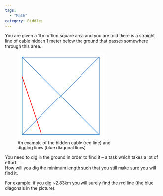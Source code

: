 ```yaml
---
tags:
  - "Math"
category: Riddles
---
```


You are given a 1km x 1km square area and you are told there is a straight line of cable hidden 1 meter below the ground that passes somewhere through this area.

<figure style="width: 350px" class="align-center">
  <img src="/assets/imgs/riddles/underground-cable.png" alt="">
  <figcaption>An example of the hidden cable (red line) and digging lines (blue diagonal lines)</figcaption>
</figure> 

You need to dig in the ground in order to find it – a task which takes a lot of effort.  
How will you dig the minimum length such that you still make sure you will find it.

For example: if you dig ~2.83km you will surely find the red line (the blue diagonals in the picture).
